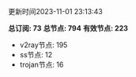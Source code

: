 更新时间2023-11-01 23:13:43

**总订阅: 73**
**总节点: 794**
**有效节点: 223**
- v2ray节点: 195
- ss节点: 12
- trojan节点: 16
